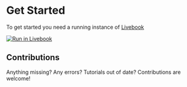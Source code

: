 # Get Started

To get started you need a running instance of [Livebook](https://livebook.dev/)

[![Run in Livebook](https://livebook.dev/badge/v1/blue.svg)](https://livebook.dev/run?url=https%3A%2F%2Fgithub.com%2Fwoutdp%2Fash_tutorial%2Fblob%2Fmaster%2Foverview.livemd)

## Contributions

Anything missing? Any errors? Tutorials out of date? Contributions are welcome!
